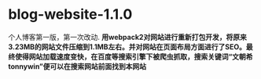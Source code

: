 # blog-website-1.1.0
个人博客第一版，第一次改动.
<strong>用webpack2对网站进行重新打包开发，将原来3.23MB的网站文件压缩到1.1MB左右。并对网站在页面布局方面进行了SEO。最终使得网站加载速度变快，在百度等搜索引擎下被爬虫抓取，搜索关键词“文朝希 tonnywin”便可以在搜索网站前面找到本网站</strong>
